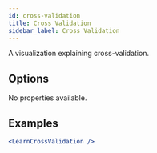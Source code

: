 ```yaml
---
id: cross-validation
title: Cross Validation
sidebar_label: Cross Validation
---
```


A visualization explaining cross-validation.

## Options

No properties available.

## Examples

```jsx live
<LearnCrossValidation />
```

